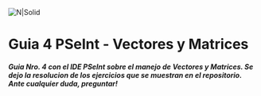 ![N|Solid](https://img.utdstc.com/icon/d8a/4ea/d8a4eaa29145cd5dc6f37e39fdab68be336ee39a94f690a2f40192231a765b12:200)

# Guia 4 PSeInt - Vectores y Matrices

#####  Guia Nro. 4 con el IDE PSeInt sobre el manejo de Vectores y Matrices. Se dejo la resolucion de los ejercicios que se muestran en el repositorio. Ante cualquier duda, preguntar!
